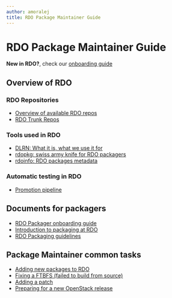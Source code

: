 ```yaml
---
author: amoralej
title: RDO Package Maintainer Guide
---
```


# RDO Package Maintainer Guide

**New in RDO?**, check our [onboarding guide](/documentation/onboarding/)

## Overview of RDO

<div class="splits">
<div class="split-third with-more">

### RDO Repositories

* [Overview of available RDO repos](/what/repos/)
* [RDO Trunk Repos](/what/trunk-repos/)

</div>
<div class="split-third">

### Tools used in RDO

* [DLRN: What it is, what we use it for](/what/dlrn/)
* [rdopkg: swiss army knife for RDO packagers](/documentation/intro-packaging/#rdopkg)
* [rdoinfo: RDO packages metadata](/documentation/intro-packaging/#rdoinfo-metadata)

</div>
<div class="split-third">

### Automatic testing in RDO

* [Promotion pipeline](/what/promotion-pipeline/)

</div>
</div>


## Documents for packagers

* [RDO Packager onboarding guide](/documentation/onboarding/)
* [Introduction to packaging at RDO](/documentation/intro-packaging/)
* [RDO Packaging guidelines](/documentation/rdo-packaging-guidelines/)


## Package Maintainer common tasks

* [Adding new packages to RDO](/documentation/add-packages/)
* [Fixing a FTBFS (failed to build from source)](https://blogs.rdoproject.org/7903/how-to-fix-a-ftbfs-using-dlrn)
* [Adding a patch](/documentation/intro-packaging/#introducingremoving-patches)
* [Preparing for a new OpenStack release](/documentation/branching/)

